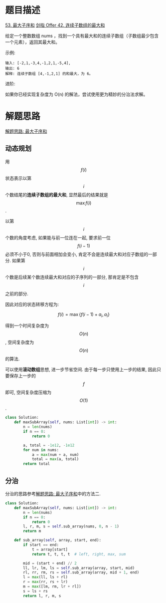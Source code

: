 # 题目描述

[53. 最大子序和](https://leetcode-cn.com/problems/maximum-subarray/)
[剑指 Offer 42. 连续子数组的最大和](https://leetcode-cn.com/problems/lian-xu-zi-shu-zu-de-zui-da-he-lcof/)

给定一个整数数组 nums ，找到一个具有最大和的连续子数组（子数组最少包含一个元素），返回其最大和。

示例:
```
输入: [-2,1,-3,4,-1,2,1,-5,4],
输出: 6
解释: 连续子数组 [4,-1,2,1] 的和最大，为 6。
```

进阶:

如果你已经实现复杂度为 O(n) 的解法，尝试使用更为精妙的分治法求解。

# 解题思路

[解题思路: 最大子序和](https://leetcode-cn.com/problems/maximum-subarray/solution/zui-da-zi-xu-he-by-leetcode-solution/)

## 动态规划

用$$f(i)$$状态表示以第$$i$$个数结尾的**连续子数组的最大和**, 显然最后的结果就是$$\max{f(i)}$$.

以第$$i$$个数的角度考虑, 如果能与前一位连在一起, 要求前一位$$f(i-1)$$必须不小于0, 否则与前面相加会变小, 肯定不会是连续最大和对应子数组的一部分. 如果第$$i$$个数是后续某个数连续最大和对应的子序列的一部分, 那肯定是不包含$$i$$之前的部分.

因此对应的状态转移方程为:

$$f(i)=\max\{f(i-1)+a_i, a_i\}$$

得到一个时间复杂度为$$O(n)$$, 空间复杂度为$$O(n)$$的算法.

可以使用**滚动数组**思想, 进一步节省空间. 由于每一步只使用上一步的结果, 因此只要保存上一步的$$f$$即可, 空间复杂度压缩为$$O(1)$$.

```python
class Solution:
    def maxSubArray(self, nums: List[int]) -> int:
        n = len(nums)
        if n == 0:
            return 0

        a, total = -1e12, -1e12
        for num in nums:
            a = max(num + a, num)
            total = max(a, total)
        return total
```

## 分治

分治的思路参考[解题思路: 最大子序和](https://leetcode-cn.com/problems/maximum-subarray/solution/zui-da-zi-xu-he-by-leetcode-solution/)中的方法二.

```python
class Solution:
    def maxSubArray(self, nums: List[int]) -> int:
        n = len(nums)
        if n == 0:
            return 0
        l, r, m, s = self.sub_array(nums, 0, n - 1)
        return m

    def sub_array(self, array, start, end):
        if start == end:
            t = array[start]
            return t, t, t, t  # left, right, max, sum

        mid = (start + end) // 2
        ll, lr, lm, ls = self.sub_array(array, start, mid)
        rl, rr, rm, rs = self.sub_array(array, mid + 1, end)
        l = max(ll, ls + rl)
        r = max(rr, rs + lr)
        m = max([lm, rm, lr + rl])
        s = ls + rs
        return l, r, m, s
```
